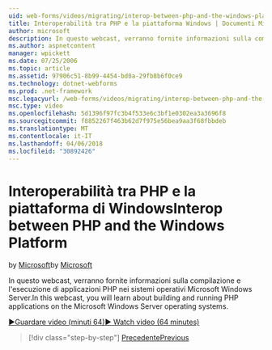 ```yaml
---
uid: web-forms/videos/migrating/interop-between-php-and-the-windows-platform
title: Interoperabilità tra PHP e la piattaforma Windows | Documenti Microsoft
author: microsoft
description: In questo webcast, verranno fornite informazioni sulla compilazione e l'esecuzione di applicazioni PHP nei sistemi operativi Microsoft Windows Server.
ms.author: aspnetcontent
manager: wpickett
ms.date: 07/25/2006
ms.topic: article
ms.assetid: 97906c51-8b99-4454-bd0a-29fb8b6f0ce9
ms.technology: dotnet-webforms
ms.prod: .net-framework
msc.legacyurl: /web-forms/videos/migrating/interop-between-php-and-the-windows-platform
msc.type: video
ms.openlocfilehash: 5d1396f97fc3b4f533e6c3bf1e0302ea3a3696f8
ms.sourcegitcommit: f8852267f463b62d7f975e56bea9aa3f68fbbdeb
ms.translationtype: MT
ms.contentlocale: it-IT
ms.lasthandoff: 04/06/2018
ms.locfileid: "30892426"
---
```

<a name="interop-between-php-and-the-windows-platform"></a><span data-ttu-id="010a2-103">Interoperabilità tra PHP e la piattaforma di Windows</span><span class="sxs-lookup"><span data-stu-id="010a2-103">Interop between PHP and the Windows Platform</span></span>
====================
<span data-ttu-id="010a2-104">by [Microsoft](https://github.com/microsoft)</span><span class="sxs-lookup"><span data-stu-id="010a2-104">by [Microsoft](https://github.com/microsoft)</span></span>

<span data-ttu-id="010a2-105">In questo webcast, verranno fornite informazioni sulla compilazione e l'esecuzione di applicazioni PHP nei sistemi operativi Microsoft Windows Server.</span><span class="sxs-lookup"><span data-stu-id="010a2-105">In this webcast, you will learn about building and running PHP applications on the Microsoft Windows Server operating systems.</span></span>

[<span data-ttu-id="010a2-106">&#9654;Guardare video (minuti 64)</span><span class="sxs-lookup"><span data-stu-id="010a2-106">&#9654; Watch video (64 minutes)</span></span>](https://channel9.msdn.com/Blogs/ASP-NET-Site-Videos/interop-between-php-and-the-windows-platform)

> [!div class="step-by-step"]
> [<span data-ttu-id="010a2-107">Precedente</span><span class="sxs-lookup"><span data-stu-id="010a2-107">Previous</span></span>](introduction-to-aspnet-for-coldfusion-developers-building-an-aspnet-application.md)
